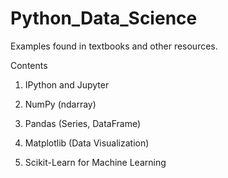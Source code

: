 # Python_Data_Science

Examples found in textbooks and other resources.

Contents

1) IPython and Jupyter

2) NumPy (ndarray)

3) Pandas (Series, DataFrame)

4) Matplotlib (Data Visualization)

5) Scikit-Learn for Machine Learning
